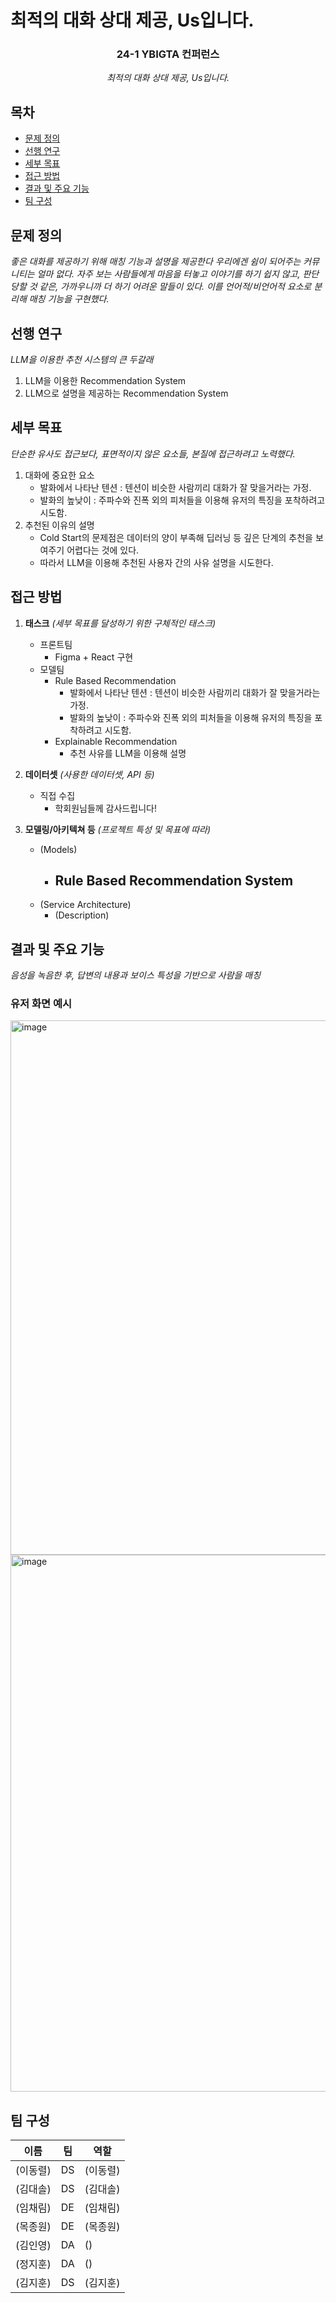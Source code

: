 # 최적의 대화 상대 제공, Us입니다.

<div align="center">
<h3>24-1 YBIGTA 컨퍼런스</h3>

<em> 최적의 대화 상대 제공, Us입니다. </em>

</div>

## 목차
- [문제 정의](#문제-정의)
- [선행 연구](#선행-연구)
- [세부 목표](#세부-목표)
- [접근 방법](#접근-방법)
- [결과 및 주요 기능](#결과-및-주요-기능)
- [팀 구성](#팀-구성)

## 문제 정의
*좋은 대화를 제공하기 위해 매칭 기능과 설명을 제공한다*
*우리에겐 쉼이 되어주는 커뮤니티는 얼마 없다. 자주 보는 사람들에게 마음을 터놓고 이야기를 하기 쉽지 않고, 판단 당할 것 같은, 가까우니까 더 하기 어려운 말들이 있다. 이를 언어적/비언어적 요소로 분리해 매칭 기능을 구현했다.*

## 선행 연구

*LLM을 이용한 추천 시스템의 큰 두갈래*
  1. LLM을 이용한 Recommendation System
  2. LLM으로 설명을 제공하는 Recommendation System

## 세부 목표

*단순한 유사도 접근보다, 표면적이지 않은 요소들, 본질에 접근하려고 노력했다.*
  1. 대화에 중요한 요소
     - 발화에서 나타난 텐션 : 텐션이 비슷한 사람끼리 대화가 잘 맞을거라는 가정.
     - 발화의 높낮이 : 주파수와 진폭 외의 피처들을 이용해 유저의 특징을 포착하려고 시도함.
  2. 추천된 이유의 설명
     - Cold Start의 문제점은 데이터의 양이 부족해 딥러닝 등 깊은 단계의 추천을 보여주기 어렵다는 것에 있다.
     - 따라서 LLM을 이용해 추천된 사용자 간의 사유 설명을 시도한다.  

## 접근 방법

1. **태스크** *(세부 목표를 달성하기 위한 구체적인 태스크)*
   - 프론트팀
     - Figma + React 구현
   - 모델팀
     - Rule Based Recommendation
       - 발화에서 나타난 텐션 : 텐션이 비슷한 사람끼리 대화가 잘 맞을거라는 가정.
       - 발화의 높낮이 : 주파수와 진폭 외의 피처들을 이용해 유저의 특징을 포착하려고 시도함.
     - Explainable Recommendation
       - 추천 사유를 LLM을 이용해 설명

3. **데이터셋** *(사용한 데이터셋, API 등)*
    - 직접 수집
        - 학회원님들께 감사드립니다! 

4. **모델링/아키텍쳐 등** *(프로젝트 특성 및 목표에 따라)*
    - (Models)
        - Rule Based Recommendation System
          - 
    - (Service Architecture)
        - (Description)

## 결과 및 주요 기능

*음성을 녹음한 후, 답변의 내용과 보이스 특성을 기반으로 사람을 매칭*
### 유저 화면 예시 
<img width="855" alt="image" src="https://github.com/Uarth/Us/assets/87052350/b5f94b1f-0764-48c5-85d3-d0e0df988e91">
<img width="859" alt="image" src="https://github.com/Uarth/Us/assets/87052350/39e7d613-c37b-4997-9b7d-858a4e8e0693">

## 팀 구성

|이름|팀|역할|
|-|-|-|
|(이동렬)|DS|(이동렬)|
|(김대솔)|DS|(김대솔)|
|(임채림)|DE|(임채림)|
|(목종원)|DE|(목종원)|
|(김인영)|DA|()|
|(정지훈)|DA|()|
|(김지훈)|DS|(김지훈)|
